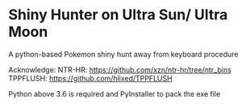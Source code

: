 # Shiny Hunter on Ultra Sun/ Ultra Moon

A python-based Pokemon shiny hunt away from keyboard procedure

Acknowledge:
NTR-HR: https://github.com/xzn/ntr-hr/tree/ntr_bins
TPPFLUSH: https://github.com/hlixed/TPPFLUSH

Python above 3.6 is required and PyInstaller to pack the exe file
